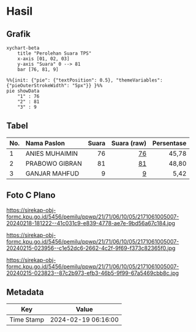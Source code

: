 # Hasil

## Grafik

```mermaid
xychart-beta
    title "Perolehan Suara TPS"
    x-axis [01, 02, 03]
    y-axis "Suara" 0 --> 81
    bar [76, 81, 9]
```

```mermaid
%%{init: {"pie": {"textPosition": 0.5}, "themeVariables": {"pieOuterStrokeWidth": "5px"}} }%%
pie showData
    "1" : 76
    "2" : 81
    "3" : 9
```

## Tabel

| No. | Nama Paslon    | Suara | Suara (raw) | Persentase |
|:--- |:-------------- | -----:| -----------:| ----------:|
| 1   | ANIES MUHAIMIN | 76    | [76][p-1]   | 45,78      |
| 2   | PRABOWO GIBRAN | 81    | [81][p-2]   | 48,80      |
| 3   | GANJAR MAHFUD  | 9     | [9][p-3]    | 5,42       |


[p-1]: https://github.com/gigit-pemilu/pemilu-2024-21-kepulauan-riau/blob/main/pilpres/hitung-suara/sub/21-kepulauan-riau/sub/71-kota-batam/sub/06-lubuk-baja/sub/1005-tanjung-uma/sub/007-tps/sub/paslon-1.txt
[p-2]: https://github.com/gigit-pemilu/pemilu-2024-21-kepulauan-riau/blob/main/pilpres/hitung-suara/sub/21-kepulauan-riau/sub/71-kota-batam/sub/06-lubuk-baja/sub/1005-tanjung-uma/sub/007-tps/sub/paslon-2.txt
[p-3]: https://github.com/gigit-pemilu/pemilu-2024-21-kepulauan-riau/blob/main/pilpres/hitung-suara/sub/21-kepulauan-riau/sub/71-kota-batam/sub/06-lubuk-baja/sub/1005-tanjung-uma/sub/007-tps/sub/paslon-3.txt

## Foto C Plano

https://sirekap-obj-formc.kpu.go.id/5456/pemilu/ppwp/21/71/06/10/05/2171061005007-20240218-181222--41c031c9-e839-4778-ae7e-9bd56a67c184.jpg

https://sirekap-obj-formc.kpu.go.id/5456/pemilu/ppwp/21/71/06/10/05/2171061005007-20240215-023956--c1e52dc6-2662-4c2f-9f69-f373c82365f0.jpg

https://sirekap-obj-formc.kpu.go.id/5456/pemilu/ppwp/21/71/06/10/05/2171061005007-20240215-023823--87c2b973-efb3-46b5-9f99-67a5469cbb8c.jpg


## Metadata

| Key        | Value               |
| ---------- | ------------------- |
| Time Stamp | 2024-02-19 06:16:00 |



